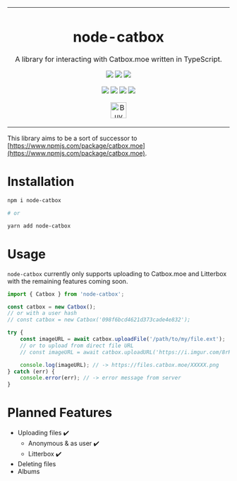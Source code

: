 <p align="center">
	<table>
		<tbody>
			<td align="center">
				<h1>node-catbox</h1>
				<p>A library for interacting with Catbox.moe written in TypeScript.</p>
				<p>
					<a href="https://www.npmjs.com/package/node-catbox"><img src="https://img.shields.io/npm/v/node-catbox?color=crimson&label=%40node-catbox&logo=npm&style=flat-square"></a>
					<a href="https://www.npmjs.com/package/node-catbox"><img src="https://img.shields.io/npm/dt/node-catbox?color=crimson&logo=npm&style=flat-square"></a>
					<a href="https://www.npmjs.com/package/node-catbox"><img src="https://img.shields.io/librariesio/release/npm/node-catbox?color=crimson&logo=npm&style=flat-square"></a>
				</p>
				<p>
					<a href="https://github.com/depthbomb/node-catbox/releases/latest"><img src="https://img.shields.io/github/release-date/depthbomb/node-catbox.svg?label=Released&logo=github&style=flat-square"></a>
					<a href="https://github.com/depthbomb/node-catbox/releases/latest"><img src="https://img.shields.io/github/release/depthbomb/node-catbox.svg?label=Stable&logo=github&style=flat-square"></a>
					<a href="https://github.com/depthbomb/node-catbox"><img src="https://img.shields.io/github/repo-size/depthbomb/node-catbox.svg?label=Repo%20Size&logo=github&style=flat-square"></a>
					<a href="https://github.com/depthbomb/node-catbox/releases/latest"><img src="https://img.shields.io/github/downloads/depthbomb/node-catbox/latest/total.svg?label=Downloads&logo=github&style=flat-square"></a>
				</p>
				<p>
					<a href='https://ko-fi.com/O4O1DV77' target='_blank'><img height='36' src='https://cdn.ko-fi.com/cdn/kofi1.png?v=3' alt='Buy Me a Coffee at ko-fi.com' /></a>
				</p>
				<img width="2000" height="0">
			</td>
		</tbody>
	</table>
</p>

This library aims to be a sort of successor to [https://www.npmjs.com/package/catbox.moe](https://www.npmjs.com/package/catbox.moe).

# Installation

```sh
npm i node-catbox

# or

yarn add node-catbox
```

# Usage

`node-catbox` currently only supports uploading to Catbox.moe and Litterbox with the remaining features coming soon.

```ts
import { Catbox } from 'node-catbox';

const catbox = new Catbox();
// or with a user hash
// const catbox = new Catbox('098f6bcd4621d373cade4e832');

try {
	const imageURL = await catbox.uploadFile('/path/to/my/file.ext');
	// or to upload from direct file URL
	// const imageURL = await catbox.uploadURL('https://i.imgur.com/8rR6IZn.png');

	console.log(imageURL); // -> https://files.catbox.moe/XXXXX.png
} catch (err) {
	console.error(err); // -> error message from server
}
```

# Planned Features

- Uploading files ✔️
  - Anonymous & as user ✔️
  - Litterbox ✔️
- Deleting files
- Albums